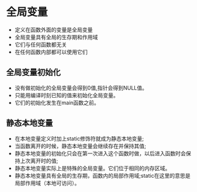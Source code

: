 # 全局变量

* 定义在函数外⾯的变量是全局变量
* 全局变量具有全局的⽣存期和作⽤域
* 它们与任何函数都⽆关
* 在任何函数内部都可以使⽤它们

## 全局变量初始化
* 没有做初始化的全局变量会得到0值,指针会得到NULL值。
* 只能⽤编译时刻已知的值来初始化全局变量。
* 它们的初始化发⽣在main函数之前。

## 静态本地变量
* 在本地变量定义时加上static修饰符就成为静态本地变量;
* 当函数离开的时候，静态本地变量会继续存在并保持其值;
* 静态本地变量的初始化只会在第⼀次进⼊这个函数时做，以后进⼊函数时会保持上次离开时的值;
* 静态本地变量实际上是特殊的全局变量。它们位于相同的内存区域。
* 静态本地变量具有全局的⽣存期，函数内的局部作⽤域;static在这⾥的意思是局部作⽤域（本地可访问）。
